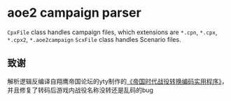 # aoe2 campaign parser
`CpxFile` class handles campaign files, which extensions are `*.cpn`, `*.cpx`, `*.cpx2`, `*.aoe2campaign`
`ScxFile` class handles Scenario files.

## 致谢
解析逻辑反编译自翔鹰帝国论坛的yty制作的[《帝国时代战役转换编码实用程序》](http://www.hawkaoe.net/bbs/thread-135976-1-1.html)，
并且修复了转码后游戏内战役名称没转还是乱码的bug
